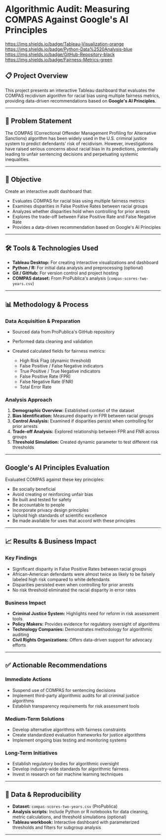 # Algorithmic Audit: Measuring COMPAS Against Google's AI Principles

https://img.shields.io/badge/Tableau-Visualization-orange https://img.shields.io/badge/Python-Data%2520Analysis-blue https://img.shields.io/badge/GitHub-Repository-black https://img.shields.io/badge/Fairness-Metrics-green

## 📋 Project Overview

This project presents an interactive Tableau dashboard that evaluates the COMPAS recidivism algorithm for racial bias using multiple fairness metrics, providing data-driven recommendations based on **Google's AI Principles**.

---

## 🎯 Problem Statement

The COMPAS (Correctional Offender Management Profiling for Alternative Sanctions) algorithm has been widely used in the U.S. criminal justice system to predict defendants' risk of recidivism. However, investigations have raised serious concerns about racial bias in its predictions, potentially leading to unfair sentencing decisions and perpetuating systemic inequalities.

---

## 🚀 Objective

Create an interactive audit dashboard that:

* Evaluates COMPAS for racial bias using multiple fairness metrics
* Examines disparities in False Positive Rates between racial groups
* Analyzes whether disparities hold when controlling for prior arrests
* Explores the trade-off between False Positive Rate and False Negative Rate
* Provides a data-driven recommendation based on Google's AI Principles

---

## 🛠️ Tools & Technologies Used

* **Tableau Desktop:** For creating interactive visualizations and dashboard
* **Python / R:** For initial data analysis and preprocessing (optional)
* **Git / GitHub:** For version control and project hosting
* **COMPAS dataset:** From ProPublica's analysis (`compas-scores-two-years.csv`)

---

## 📊 Methodology & Process

### Data Acquisition & Preparation

* Sourced data from ProPublica's GitHub repository
* Performed data cleaning and validation
* Created calculated fields for fairness metrics:

  * High Risk Flag (dynamic threshold)
  * False Positive / False Negative indicators
  * True Positive / True Negative indicators
  * False Positive Rate (FPR)
  * False Negative Rate (FNR)
  * Total Error Rate

### Analysis Approach

1. **Demographic Overview:** Established context of the dataset
2. **Bias Identification:** Measured disparity in FPR between racial groups
3. **Control Analysis:** Examined if disparities persist when controlling for prior arrests
4. **Trade-off Analysis:** Explored relationship between FPR and FNR across groups
5. **Threshold Simulation:** Created dynamic parameter to test different risk thresholds

---

## Google's AI Principles Evaluation

Evaluated COMPAS against these key principles:

* Be socially beneficial
* Avoid creating or reinforcing unfair bias
* Be built and tested for safety
* Be accountable to people
* Incorporate privacy design principles
* Uphold high standards of scientific excellence
* Be made available for uses that accord with these principles

---

## 📈 Results & Business Impact

### Key Findings

* Significant disparity in False Positive Rates between racial groups
* African-American defendants were almost twice as likely to be falsely labeled high risk compared to white defendants
* Disparities persisted even when controlling for prior arrests
* No risk threshold eliminated the racial disparity in error rates

### Business Impact

* **Criminal Justice System:** Highlights need for reform in risk assessment tools
* **Policy Makers:** Provides evidence for regulatory oversight of algorithms
* **Technology Companies:** Demonstrates methodology for algorithmic auditing
* **Civil Rights Organizations:** Offers data-driven support for advocacy efforts

---

## ✅ Actionable Recommendations

### Immediate Actions

* Suspend use of COMPAS for sentencing decisions
* Implement third-party algorithmic audits for all criminal justice algorithms
* Establish transparency requirements for risk assessment tools

### Medium-Term Solutions

* Develop alternative algorithms with fairness constraints
* Create standardized evaluation frameworks for justice algorithms
* Implement ongoing bias testing and monitoring systems

### Long-Term Initiatives

* Establish regulatory bodies for algorithmic oversight
* Develop industry-wide standards for algorithmic fairness
* Invest in research on fair machine learning techniques

---

## 📂 Data & Reproducibility

* **Dataset:** `compas-scores-two-years.csv` (ProPublica)
* **Analysis scripts:** Include Python or R notebooks for data cleaning, metric calculations, and threshold simulations (optional)
* **Tableau workbook:** Interactive dashboard with parameterized thresholds and filters for subgroup analysis

---

